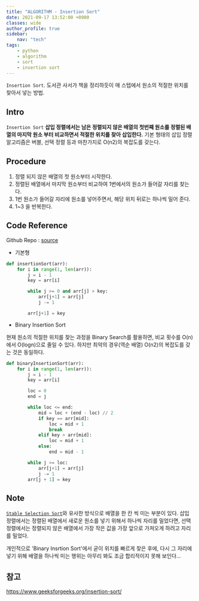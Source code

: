 ```yaml
---
title: "ALGORITHM - Insertion Sort"
date: 2021-09-17 13:52:00 +0900
classes: wide
author_profile: true
sidebar:
    nav: "tech"
tags:
    - python
    - algorithm
    - sort
    - insertion sort
---
```


`Insertion Sort`. 도서관 사서가 책을 정리하듯이 매 스텝에서 원소의 적절한 위치를 찾아서 넣는 방법.

##  Intro

`Insertion Sort`  __삽입 정렬에서는 남은 정렬되지 않은 배열의 첫번째 원소를 정렬된 배열의 마지막 원소 부터 비교하면서 적절한 위치를 찾아 삽입한다.__ 
기본 형태의 삽입 정렬 알고리즘은 버블, 선택 정렬 등과 마찬가지로 O(n2)의 복잡도를 갖는다.

## Procedure

1. 정렬 되지 않은 배열의 첫 원소부터 시작한다.
2. 정렬된 배열에서 마지막 원소부터 비교하여 1번에서의 원소가 들어갈 자리를 찾는다.
3. 1번 원소가 들어갈 자리에 원소를 넣어주면서, 해당 위치 뒤로는 하나씩 밀어 준다.
4. 1~3 을 반복한다.

## Code Reference

Github Repo : [source](https://github.com/lazyduo/algorithms-python/blob/main/sort/insertion_sort.py)

- 기본형

```python
def insertionSort(arr):
    for i in range(1, len(arr)):
        j = i - 1
        key = arr[i]

        while j >= 0 and arr[j] > key:
            arr[j+1] = arr[j]
            j -= 1

        arr[j+1] = key
```

- Binary Insertion Sort

현재 원소의 적절한 위치를 찾는 과정을 Binary Search를 활용하면, 비교 횟수를 O(n)에서 O(logn)으로 줄일 수 있다.
하지만 최악의 경우(역순 배열) O(n2)의 복잡도를 갖는 것은 동일하다.

```python
def binaryInsertionSort(arr):
    for i in range(1, len(arr)):
        j = i - 1
        key = arr[i]

        loc = 0
        end = j

        while loc <= end:
            mid = loc + (end - loc) // 2
            if key == arr[mid]:
                loc = mid + 1
                break
            elif key > arr[mid]:
                loc = mid + 1
            else:
                end = mid - 1

        while j >= loc:
            arr[j+1] = arr[j]
            j -= 1
        arr[j + 1] = key
```

## Note

[`Stable Selection Sort`](https://lazyduo.github.io/algorithm/ALGORITHM-selection-sort/#code-reference)와 유사한 방식으로 배열을 한 칸 씩 미는 부분이 있다. 
삽입 정렬에서는 정렬된 배열에서 새로운 원소를 넣기 위해서 하나씩 자리를 밀었다면, 선택 정렬에서는 정렬되지 않은 배열에서 가장 작은 값을 가장 앞으로 가져오게 하려고 자리를 밀었다.

개인적으로 'Binary Insrtion Sort'에서 굳이 위치를 빠르게 찾은 후에, 다시 그 자리에 넣기 위해 배열을 하나씩 미는 행위는 아무리 봐도 조금 합리적이지 못해 보인다...

## 참고

https://www.geeksforgeeks.org/insertion-sort/
